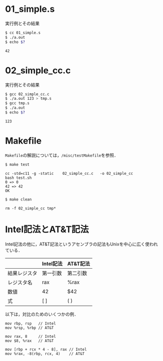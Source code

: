 # 01_simple.s
実行例とその結果
```bash
$ cc 01_simple.s
$ ./a.out
$ echo $?
```
```
42
```

# 02_simple_cc.c
実行例とその結果
```bash
$ gcc 02_simple_cc.c
$ ./a.out 123 > tmp.s
$ gcc tmp.s
$ ./a.out
$ echo $?
```
```
123
```


# Makefile

``Makefile``の解説については，``/misc/testMakefile``を参照．

```bash
$ make test
```
```
cc -std=c11 -g -static    02_simple_cc.c   -o 02_simple_cc
bash test.sh
0 => 0
42 => 42
OK
```

```bash
$ make clean
```
```
rm -f 02_simple_cc tmp*
```


# Intel記法とAT&T記法

Intel記法の他に，AT&T記法というアセンブラの記法もUnixを中心に広く使われている．

||Intel記法|AT&T記法|
|---|---|---|
|結果レジスタ|第一引数|第二引数|
|レジスタ名|rax|%rax|
|数値|42|$42|
|式|[ ]|( )|

以下は，対比のためのいくつかの例．

```Assembly
mov rbp, rsp   // Intel
mov %rsp, %rbp // AT&T

mov rax, 8     // Intel
mov $8, %rax   // AT&T

mov [rbp + rcx * 4 - 8], rax // Intel
mov %rax, -8(rbp, rcx, 4)    // AT&T
```
